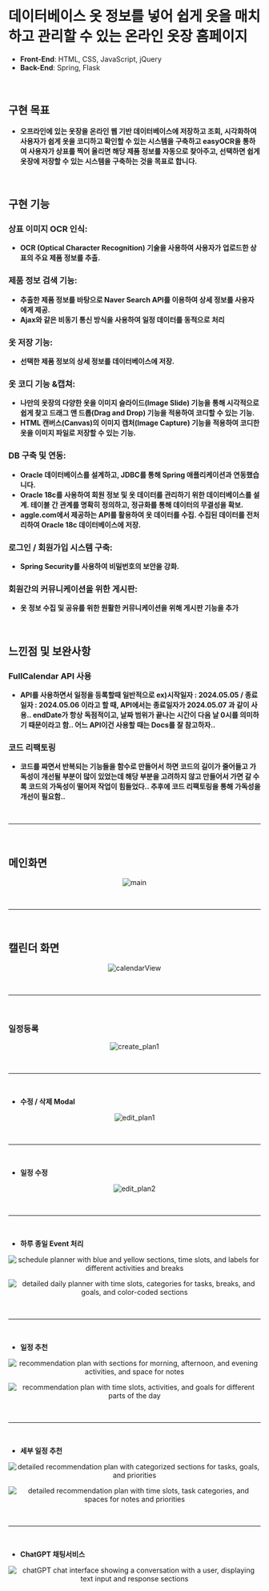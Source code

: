 # 데이터베이스 옷 정보를 넣어 쉽게 옷을 매치하고 관리할 수 있는 온라인 옷장 홈페이지

- **Front-End**: HTML, CSS, JavaScript, jQuery
- **Back-End**: Spring, Flask

<br>

## 구현 목표
 - **오프라인에 있는 옷장을 온라인 웹 기반 데이터베이스에 저장하고 조회, 시각화하여 사용자가 쉽게 옷을 코디하고 확인할 수 있는 시스템을 구축하고 easyOCR을 통하여 사용자가 상표를 찍어 올리면 해당 제품 정보를 자동으로 찾아주고, 선택하면 쉽게 옷장에 저장할 수 있는 시스템을 구축하는 것을 목표로 합니다.**

<br>

## 구현 기능
### 상표 이미지 OCR 인식:
 - **OCR (Optical Character Recognition) 기술을 사용하여 사용자가 업로드한 상표의 주요 제품 정보를 추출.**
 ### 제품 정보 검색 기능:
 - **추출한 제품 정보를 바탕으로 Naver Search API를 이용하여 상세 정보를 사용자에게 제공.**
 - **Ajax와 같은 비동기 통신 방식을 사용하여 일정 데이터를 동적으로 처리**
### 옷 저장 기능:
 - **선택한 제품 정보의 상세 정보를 데이터베이스에 저장.**
### 옷 코디 기능 &캡쳐:
 - **나만의 옷장의 다양한 옷을 이미지 슬라이드(Image Slide) 기능을 통해 시각적으로 쉽게 찾고 드래그 앤 드롭(Drag and Drop) 기능을 적용하여 코디할 수 있는 기능.**
 - **HTML 캔버스(Canvas)의 이미지 캡처(Image Capture) 기능을 적용하여 코디한 옷을 이미지 파일로 저장할 수 있는 기능.**

### DB 구축 및 연동:
 - **Oracle 데이터베이스를 설계하고, JDBC를 통해 Spring 애플리케이션과 연동했습니다.**
 - **Oracle 18c를 사용하여 회원 정보 및 옷 데이터를 관리하기 위한 데이터베이스를 설계. 테이블 간 관계를 명확히 정의하고, 정규화를 통해 데이터의 무결성을 확보.**
- **aggle.com에서 제공하는 API를 활용하여 옷 데이터를 수집. 수집된 데이터를 전처리하여 Oracle 18c 데이터베이스에 저장.**

### 로그인 / 회원가입 시스템 구축:
 - **Spring Security를 사용하여 비밀번호의 보안을 강화.**
### 회원간의 커뮤니케이션을 위한 게시판:
 - **옷 정보 수집 및 공유를 위한 원활한 커뮤니케이션을 위해 게시판 기능을 추가**
 

<br>

## 느낀점 및 보완사항
### FullCalendar API 사용
- **API를 사용하면서 일정을 등록할때 일반적으로 ex)시작일자 : 2024.05.05 / 종료일자 : 2024.05.06 이라고 할 때, API에서는 종료일자가 2024.05.07 과 같이 사용.. endDate가 항상 독점적이고, 날짜 범위가 끝나는 시간이 다음 날 0시를 의미하기 때문이라고 함.. 어느 API이건 사용할 때는 Docs를 잘 참고하자..**

### 코드 리팩토링
- **코드를 짜면서 반복되는 기능들을 함수로 만들어서 하면 코드의 길이가 줄어들고 가독성이 개선될 부분이 많이 있었는데 해당 부분을 고려하지 않고 만들어서 가면 갈 수록 코드의 가독성이 떨어져 작업이 힘들었다.. 추후에 코드 리팩토링을 통해 가독성을 개선이 필요함..**

    

<br>
<hr>
<br>

## 메인화면
<p align="center">
  <img src="" alt="main">
</p>
<br>
<hr>
<br>

## 캘린더 화면
<p align="center">
  <img src="" alt="calendarView">
</p>
<br>
<hr>
<br>

### 일정등록
<p align="center">
  <img src="" alt="create_plan1">
</p>
<br>
<hr>
<br>

- **수정 / 삭제 Modal** 
<p align="center">
  <img src="" alt="edit_plan1">
</p>
<br>
<hr>
<br>

- **일정 수정** 
<p align="center">
  <img src="" alt="edit_plan2">
</p>
<br>
<hr>
<br>

- **하루 종일 Event 처리**
<p align="center">
  <img src="" alt="schedule planner with blue and yellow sections, time slots, and labels for different activities and breaks">
</p>
<p align="center">
  <img src="" alt="detailed daily planner with time slots, categories for tasks, breaks, and goals, and color-coded sections">
</p>
<br>
<hr>
<br>

- **일정 추천**
<p align="center">
  <img src="" alt="recommendation plan with sections for morning, afternoon, and evening activities, and space for notes">
</p>

<p align="center">
  <img src="" alt="recommendation plan with time slots, activities, and goals for different parts of the day">
</p>
<br>
<hr>
<br>

- **세부 일정 추천**
<p align="center">
  <img src="" alt="detailed recommendation plan with categorized sections for tasks, goals, and priorities">
</p>

<p align="center">
  <img src="" alt="detailed recommendation plan with time slots, task categories, and spaces for notes and priorities">
</p>
<br>
<hr>
<br>


- **ChatGPT 채팅서비스**
<p align="center">
  <img src="" alt="chatGPT chat interface showing a conversation with a user, displaying text input and response sections">
</p>
